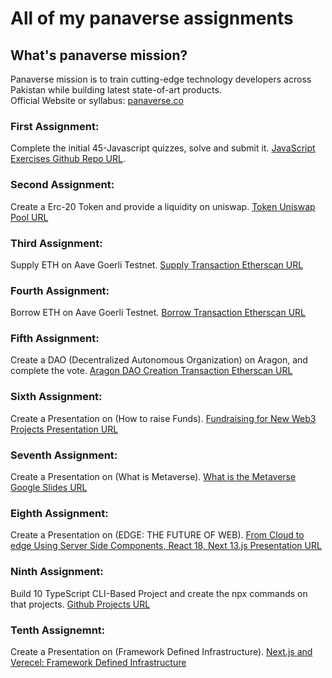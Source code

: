 # All of my panaverse assignments

## What's panaverse mission?

Panaverse mission is to train cutting-edge technology developers across Pakistan while building latest state-of-art products. <br>
Official Website or syllabus: [panaverse.co](https://www.panaverse.co/)

### First Assignment:
Complete the initial 45-Javascript quizzes, solve and submit it. [JavaScript Exercises Github Repo URL](https://github.com/AsharibAli/Panaverse-JavaScript-Assignments).

### Second Assignment:
Create a Erc-20 Token and provide a liquidity on uniswap. [Token Uniswap Pool URL](https://app.uniswap.org/#/pool/37787)

### Third Assignment:
Supply ETH on Aave Goerli Testnet. [Supply Transaction Etherscan  URL](https://goerli.etherscan.io/tx/0x38541e91cc7567509f1ad3b34b9bb8d9ceca95b6a2d563c7031014172c1c6ee6)

### Fourth Assignment:
Borrow ETH on Aave Goerli Testnet. [ Borrow Transaction Etherscan  URL](https://goerli.etherscan.io/tx/0x167381474fef727898bc8552dc4b7330cfd1c1e0b46010abf8df9673c3a8d658)

### Fifth Assignment:
Create a DAO (Decentralized Autonomous Organization) on Aragon, and complete the vote. [Aragon DAO Creation Transaction Etherscan  URL](https://client.aragon.org/?fbclid=IwAR2lfbHQ4gn-uVGIOP0TemL-j87VKGIG9E3o2QNRqhJGTUJdwhxFMUkkmHk#/asharib/)

### Sixth Assignment:
Create a Presentation on (How to raise Funds). [Fundraising for New Web3 Projects Presentation  URL](https://docs.google.com/presentation/d/1wWeH2bcs6JYL80-BjIWPYsiXWjNn542rIuuZZ2ulnLw/edit?usp=sharing)

### Seventh Assignment:
Create a Presentation on (What is Metaverse). [What is the Metaverse Google Slides URL](https://docs.google.com/presentation/d/1U_mMpGeZBE-Pb-pza6Vrwc5fL99veGBfKSDxvwJ_xcA/edit#slide=id.g15bbb082eac_0_1)

### Eighth Assignment:
Create a Presentation on (EDGE: THE FUTURE OF WEB). [From Cloud to edge Using Server Side Components, React 18, Next 13.js Presentation URL](https://docs.google.com/presentation/d/1ei4niro1X68jPEKXy0iP0NQIzzvvrJwTkgIuUm2UcKE/edit#slide=id.p)

### Ninth Assignment:
Build 10 TypeScript CLI-Based Project and create the npx commands on that projects. [Github Projects URL](https://github.com/AsharibAli/TypeScript-Assignment-Projects)

### Tenth Assignemnt:
Create a Presentation on (Framework Defined Infrastructure). [Next.js and Verecel: Framework Defined Infrastructure](https://www.canva.com/design/DAFfWKU7BZ8/Aq8h1CSJxwnFsPXsM0LFYQ/view)
